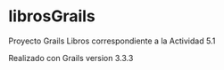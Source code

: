 # librosGrails
Proyecto Grails Libros correspondiente a la Actividad 5.1

Realizado con Grails version 3.3.3
